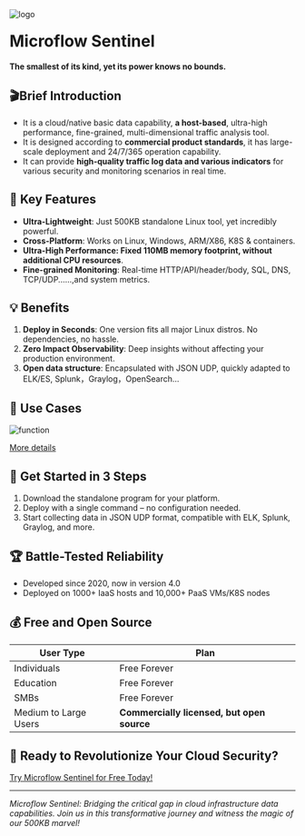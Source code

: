 <img src="https://raw.githubusercontent.com/Microflow-IO/microflow.sentinel/main/github_microflow.png" alt="logo" style="float:left; margin-right:10px;" />



# Microflow Sentinel



**The smallest of its kind, yet its power knows no bounds.**



## 🎬Brief Introduction

- It is a cloud/native basic data capability, **a host-based**, ultra-high performance, fine-grained, multi-dimensional traffic analysis tool.
- It is designed according to **commercial product standards**, it has large-scale deployment and 24/7/365 operation capability. 
- It can provide **high-quality traffic log data and various indicators** for various security and monitoring scenarios in real time.

## 🚀 Key Features

- **Ultra-Lightweight**: Just 500KB standalone Linux tool, yet incredibly powerful.
- **Cross-Platform**: Works on Linux, Windows, ARM/X86, K8S & containers.
- **Ultra-High Performance: Fixed 110MB memory footprint, without additional CPU resources**.
- **Fine-grained Monitoring**: Real-time HTTP/API/header/body, SQL, DNS, TCP/UDP......,and system metrics.

## 💡 Benefits

1. **Deploy in Seconds**: One version fits all major Linux distros. No dependencies, no hassle.
2. **Zero Impact Observability**: Deep insights without affecting your production environment.
3. **Open data structure**: Encapsulated with JSON UDP, quickly adapted to ELK/ES, Splunk，Graylog，OpenSearch...

## 🎯 Use Cases

![function](https://github.com/Microflow-IO/microflow.sentinel/blob/main/microflow_function_B.png)

[More details](https://github.com/Microflow-IO/microflow.sentinel/blob/main/Where%20Microflow%20Sentinel%20Shines.md)

## 🚦 Get Started in 3 Steps

1. Download the standalone program for your platform.
2. Deploy with a single command – no configuration needed.
3. Start collecting data in JSON UDP format, compatible with ELK, Splunk, Graylog, and more.

## 🏆 Battle-Tested Reliability

- Developed since 2020, now in version 4.0
- Deployed on 1000+ IaaS hosts and 10,000+ PaaS VMs/K8S nodes

## 💰 Free and Open Source

| User Type             | Plan                                       |
| --------------------- | ------------------------------------------ |
| Individuals           | Free Forever                               |
| Education             | Free Forever                               |
| SMBs                  | Free Forever                               |
| Medium to Large Users | **Commercially licensed, but open source** |

## 🎉 Ready to Revolutionize Your Cloud Security?

[Try Microflow Sentinel for Free Today!](#)

---

*Microflow Sentinel: Bridging the critical gap in cloud infrastructure data capabilities. Join us in this transformative journey and witness the magic of our 500KB marvel!*
